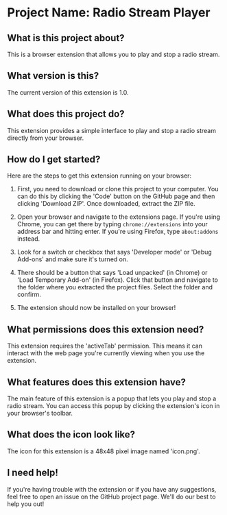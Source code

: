 # Project Name: Radio Stream Player

## What is this project about?
This is a browser extension that allows you to play and stop a radio stream. 

## What version is this?
The current version of this extension is 1.0.

## What does this project do?
This extension provides a simple interface to play and stop a radio stream directly from your browser.

## How do I get started?
Here are the steps to get this extension running on your browser:

1. First, you need to download or clone this project to your computer. You can do this by clicking the 'Code' button on the GitHub page and then clicking 'Download ZIP'. Once downloaded, extract the ZIP file.

2. Open your browser and navigate to the extensions page. If you're using Chrome, you can get there by typing `chrome://extensions` into your address bar and hitting enter. If you're using Firefox, type `about:addons` instead.

3. Look for a switch or checkbox that says 'Developer mode' or 'Debug Add-ons' and make sure it's turned on.

4. There should be a button that says 'Load unpacked' (in Chrome) or 'Load Temporary Add-on' (in Firefox). Click that button and navigate to the folder where you extracted the project files. Select the folder and confirm.

5. The extension should now be installed on your browser!

## What permissions does this extension need?
This extension requires the 'activeTab' permission. This means it can interact with the web page you're currently viewing when you use the extension.

## What features does this extension have?
The main feature of this extension is a popup that lets you play and stop a radio stream. You can access this popup by clicking the extension's icon in your browser's toolbar.

## What does the icon look like?
The icon for this extension is a 48x48 pixel image named 'icon.png'.

## I need help!
If you're having trouble with the extension or if you have any suggestions, feel free to open an issue on the GitHub project page. We'll do our best to help you out!
